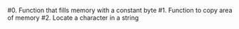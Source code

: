 #0. Function that fills memory with a constant byte
#1. Function to copy area of memory
#2. Locate a character in a string
